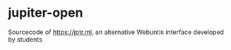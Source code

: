 # jupiter-open
Sourcecode of https://jptr.ml, an alternative Webuntis interface developed by students
